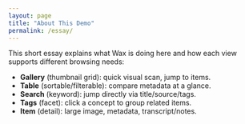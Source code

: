 ```yaml
---
layout: page
title: "About This Demo"
permalink: /essay/
---
```


This short essay explains what Wax is doing here and how each view supports different browsing needs:

- **Gallery** (thumbnail grid): quick visual scan, jump to items.
- **Table** (sortable/filterable): compare metadata at a glance.
- **Search** (keyword): jump directly via title/source/tags.
- **Tags** (facet): click a concept to group related items.
- **Item** (detail): large image, metadata, transcript/notes.

